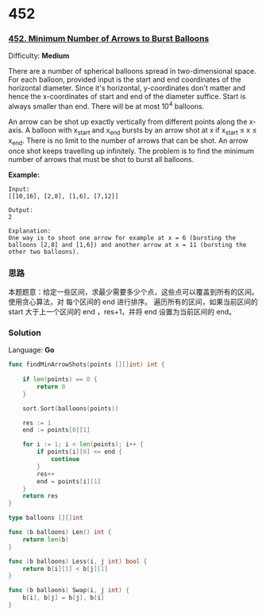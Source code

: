# 452
### [452\. Minimum Number of Arrows to Burst Balloons](https://leetcode.com/problems/minimum-number-of-arrows-to-burst-balloons/)

Difficulty: **Medium**


There are a number of spherical balloons spread in two-dimensional space. For each balloon, provided input is the start and end coordinates of the horizontal diameter. Since it's horizontal, y-coordinates don't matter and hence the x-coordinates of start and end of the diameter suffice. Start is always smaller than end. There will be at most 10<sup>4</sup> balloons.

An arrow can be shot up exactly vertically from different points along the x-axis. A balloon with x<sub style="display: inline;">start</sub> and x<sub style="display: inline;">end</sub> bursts by an arrow shot at x if x<sub style="display: inline;">start</sub> ≤ x ≤ x<sub style="display: inline;">end</sub>. There is no limit to the number of arrows that can be shot. An arrow once shot keeps travelling up infinitely. The problem is to find the minimum number of arrows that must be shot to burst all balloons.

**Example:**

```
Input:
[[10,16], [2,8], [1,6], [7,12]]

Output:
2

Explanation:
One way is to shoot one arrow for example at x = 6 (bursting the balloons [2,8] and [1,6]) and another arrow at x = 11 (bursting the other two balloons).
```
### 思路
本题题意：给定一些区间，求最少需要多少个点，这些点可以覆盖到所有的区间。使用贪心算法，对 每个区间的 end 进行排序。 遍历所有的区间，如果当前区间的 start 大于上一个区间的 end ，res+1，并将 end 设置为当前区间的 end。

### Solution

Language: **Go**

```go
func findMinArrowShots(points [][]int) int {
    
	if len(points) == 0 {
		return 0
	}

	sort.Sort(balloons(points))

	res := 1
	end := points[0][1]

	for i := 1; i < len(points); i++ {
		if points[i][0] <= end {
			continue
		}
		res++
		end = points[i][1]
	}
	return res
}

type balloons [][]int

func (b balloons) Len() int {
	return len(b)
}

func (b balloons) Less(i, j int) bool {
	return b[i][1] < b[j][1]
}

func (b balloons) Swap(i, j int) {
	b[i], b[j] = b[j], b[i]
}

```